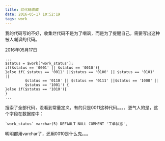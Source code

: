 ```yaml
---
title: 烂代码收藏
date: 2016-05-17 10:52:19
tags: work
---
```


我的代码写的不好，收集烂代码不是为了嘲讽，而是为了提醒自己，需要写出这种被人嘲讽的代码。

2016年05月17日

```
...
$status = $work['work_status'];
if($status == '0001' || $status == '0010'){
}else if( $status == '0011' ||$status == '0100' || $status == '0101' ||
         $status == '0110' || $status == '0111' ||$status == '1000' ||
         $status == '1001') {
}else if($status == '1010'){
}
...
```

搜索了全部代码，没看到常量定义，有的只是0011这种代码。。。。更气人的是，这个字段在数据库中：

```
`work_status` varchar(5) DEFAULT NULL COMMENT '工单状态',
```

明明都用varchar了，还用0010是什么鬼。。。
